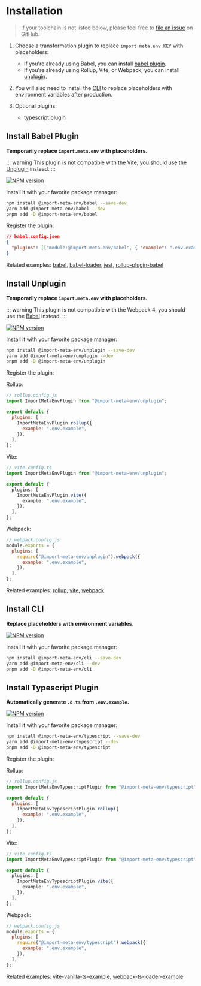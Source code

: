 # Installation

> If your toolchain is not listed below, please feel free to [file an issue](https://github.com/iendeavor/import-meta-env/issues/new) on GitHub.

1. Choose a transformation plugin to replace `import.meta.env.KEY` with placeholders:

   - If you're already using Babel, you can install [babel plugin](#install-babel-plugin).
   - If you're already using Rollup, Vite, or Webpack, you can install [unplugin](#install-unplugin).

2. You will also need to install the [CLI](#install-cli) to replace placeholders with environment variables after production.

3. Optional plugins:
   - [typescript plugin](#install-typescript-plugin)

## Install Babel Plugin

**Temporarily replace `import.meta.env` with placeholders.**

::: warning
This plugin is not compatible with the Vite, you should use the [Unplugin](#install-unplugin) instead.
:::

[![NPM version](https://img.shields.io/npm/v/@import-meta-env/babel.svg)](https://www.npmjs.com/package/@import-meta-env/babel)

Install it with your favorite package manager:

```bash
npm install @import-meta-env/babel --save-dev
yarn add @import-meta-env/babel --dev
pnpm add -D @import-meta-env/babel
```

Register the plugin:

```json
// babel.config.json
{
  "plugins": [["module:@import-meta-env/babel", { "example": ".env.example" }]]
}
```

Related examples: [babel](https://github.com/iendeavor/import-meta-env/blob/main/packages/examples/babel-starter-example), [babel-loader](https://github.com/iendeavor/import-meta-env/blob/main/packages/examples/webpack-babel-loader-example), [jest](https://github.com/iendeavor/import-meta-env/blob/main/packages/examples/jest-example), [rollup-plugin-babel](https://github.com/iendeavor/import-meta-env/blob/main/packages/examples/rollup-plugin-babel-example)

## Install Unplugin

**Temporarily replace `import.meta.env` with placeholders.**

::: warning
This plugin is not compatible with the Webpack 4, you should use the [Babel](#install-babel-plugin) instead.
:::

[![NPM version](https://img.shields.io/npm/v/@import-meta-env/unplugin.svg)](https://www.npmjs.com/package/@import-meta-env/unplugin)

Install it with your favorite package manager:

```bash
npm install @import-meta-env/unplugin --save-dev
yarn add @import-meta-env/unplugin --dev
pnpm add -D @import-meta-env/unplugin
```

Register the plugin:

Rollup:

```js
// rollup.config.js
import ImportMetaEnvPlugin from "@import-meta-env/unplugin";

export default {
  plugins: [
    ImportMetaEnvPlugin.rollup({
      example: ".env.example",
    }),
  ],
};
```

Vite:

```ts
// vite.config.ts
import ImportMetaEnvPlugin from "@import-meta-env/unplugin";

export default {
  plugins: [
    ImportMetaEnvPlugin.vite({
      example: ".env.example",
    }),
  ],
};
```

Webpack:

```js
// webpack.config.js
module.exports = {
  plugins: [
    require("@import-meta-env/unplugin").webpack({
      example: ".env.example",
    }),
  ],
};
```

Related examples: [rollup](https://github.com/iendeavor/import-meta-env/blob/main/packages/examples/rollup-starter-example), [vite](https://github.com/iendeavor/import-meta-env/blob/main/packages/examples/vite-starter-example), [webpack](https://github.com/iendeavor/import-meta-env/blob/main/packages/examples/webpack-starter-example)

## Install CLI

**Replace placeholders with environment variables.**

[![NPM version](https://img.shields.io/npm/v/@import-meta-env/cli.svg)](https://www.npmjs.com/package/@import-meta-env/cli)

Install it with your favorite package manager:

```bash
npm install @import-meta-env/cli --save-dev
yarn add @import-meta-env/cli --dev
pnpm add -D @import-meta-env/cli
```

## Install Typescript Plugin

**Automatically generate `.d.ts` from `.env.example`.**

[![NPM version](https://img.shields.io/npm/v/@import-meta-env/typescript.svg)](https://www.npmjs.com/package/@import-meta-env/typescript)

Install it with your favorite package manager:

```bash
npm install @import-meta-env/typescript --save-dev
yarn add @import-meta-env/typescript --dev
pnpm add -D @import-meta-env/typescript
```

Register the plugin:

Rollup:

```js
// rollup.config.js
import ImportMetaEnvTypescriptPlugin from "@import-meta-env/typescript";

export default {
  plugins: [
    ImportMetaEnvTypescriptPlugin.rollup({
      example: ".env.example",
    }),
  ],
};
```

Vite:

```ts
// vite.config.ts
import ImportMetaEnvTypescriptPlugin from "@import-meta-env/typescript";

export default {
  plugins: [
    ImportMetaEnvTypescriptPlugin.vite({
      example: ".env.example",
    }),
  ],
};
```

Webpack:

```js
// webpack.config.js
module.exports = {
  plugins: [
    require("@import-meta-env/typescript").webpack({
      example: ".env.example",
    }),
  ],
};
```

Related examples: [vite-vanilla-ts-example](https://github.com/iendeavor/import-meta-env/blob/main/packages/examples/vite-vanilla-ts-example), [webpack-ts-loader-example](https://github.com/iendeavor/import-meta-env/blob/main/packages/examples/webpack-ts-loader-example)
